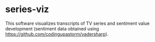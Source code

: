 # series-viz

This software visualizes transcripts of TV series and sentiment value development (sentiment data obtained using https://github.com/codingupastorm/vadersharp).
